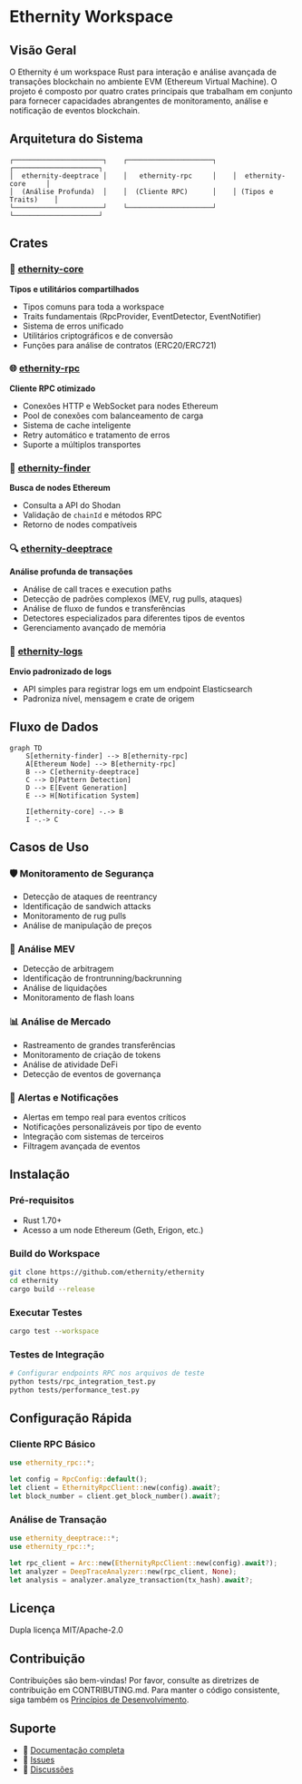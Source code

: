 # Ethernity Workspace

## Visão Geral

O Ethernity é um workspace Rust para interação e análise avançada de transações blockchain no ambiente EVM (Ethereum Virtual Machine). O projeto é composto por quatro crates principais que trabalham em conjunto para fornecer capacidades abrangentes de monitoramento, análise e notificação de eventos blockchain.

## Arquitetura do Sistema

```
┌──────────────────────┐    ┌─────────────────────┐    ┌─────────────────────┐
│  ethernity-deeptrace │    │   ethernity-rpc     │    │  ethernity-core     │
│  (Análise Profunda)  │    │  (Cliente RPC)      │    │ (Tipos e Traits)    │
└──────────────────────┘    └─────────────────────┘    └─────────────────────┘
```

## Crates

### 🔧 [ethernity-core](./crates/ethernity-core/)
**Tipos e utilitários compartilhados**
- Tipos comuns para toda a workspace
- Traits fundamentais (RpcProvider, EventDetector, EventNotifier)
- Sistema de erros unificado
- Utilitários criptográficos e de conversão
- Funções para análise de contratos (ERC20/ERC721)

### 🌐 [ethernity-rpc](./crates/ethernity-rpc/)
**Cliente RPC otimizado**
- Conexões HTTP e WebSocket para nodes Ethereum
- Pool de conexões com balanceamento de carga
- Sistema de cache inteligente
- Retry automático e tratamento de erros
- Suporte a múltiplos transportes

### 🔎 [ethernity-finder](./crates/ethernity-finder/)
**Busca de nodes Ethereum**
- Consulta a API do Shodan
- Validação de `chainId` e métodos RPC
- Retorno de nodes compatíveis

### 🔍 [ethernity-deeptrace](./crates/ethernity-deeptrace/)
**Análise profunda de transações**
- Análise de call traces e execution paths
- Detecção de padrões complexos (MEV, rug pulls, ataques)
- Análise de fluxo de fundos e transferências
- Detectores especializados para diferentes tipos de eventos
- Gerenciamento avançado de memória

### 📝 [ethernity-logs](./crates/ethernity-logs/)
**Envio padronizado de logs**
- API simples para registrar logs em um endpoint Elasticsearch
- Padroniza nível, mensagem e crate de origem


## Fluxo de Dados

```mermaid
graph TD
    S[ethernity-finder] --> B[ethernity-rpc]
    A[Ethereum Node] --> B[ethernity-rpc]
    B --> C[ethernity-deeptrace]
    C --> D[Pattern Detection]
    D --> E[Event Generation]
    E --> H[Notification System]

    I[ethernity-core] -.-> B
    I -.-> C
```

## Casos de Uso

### 🛡️ Monitoramento de Segurança
- Detecção de ataques de reentrancy
- Identificação de sandwich attacks
- Monitoramento de rug pulls
- Análise de manipulação de preços

### 🤖 Análise MEV
- Detecção de arbitragem
- Identificação de frontrunning/backrunning
- Análise de liquidações
- Monitoramento de flash loans

### 📊 Análise de Mercado
- Rastreamento de grandes transferências
- Monitoramento de criação de tokens
- Análise de atividade DeFi
- Detecção de eventos de governança

### 🔔 Alertas e Notificações
- Alertas em tempo real para eventos críticos
- Notificações personalizáveis por tipo de evento
- Integração com sistemas de terceiros
- Filtragem avançada de eventos

## Instalação

### Pré-requisitos
- Rust 1.70+
- Acesso a um node Ethereum (Geth, Erigon, etc.)

### Build do Workspace
```bash
git clone https://github.com/ethernity/ethernity
cd ethernity
cargo build --release
```

### Executar Testes
```bash
cargo test --workspace
```

### Testes de Integração
```bash
# Configurar endpoints RPC nos arquivos de teste
python tests/rpc_integration_test.py
python tests/performance_test.py
```

## Configuração Rápida

### Cliente RPC Básico
```rust
use ethernity_rpc::*;

let config = RpcConfig::default();
let client = EthernityRpcClient::new(config).await?;
let block_number = client.get_block_number().await?;
```

### Análise de Transação
```rust
use ethernity_deeptrace::*;
use ethernity_rpc::*;

let rpc_client = Arc::new(EthernityRpcClient::new(config).await?);
let analyzer = DeepTraceAnalyzer::new(rpc_client, None);
let analysis = analyzer.analyze_transaction(tx_hash).await?;
```


## Licença

Dupla licença MIT/Apache-2.0

## Contribuição

Contribuições são bem-vindas! Por favor, consulte as diretrizes de contribuição em CONTRIBUTING.md.
Para manter o código consistente, siga também os [Princípios de Desenvolvimento](./docs/software_principles.md).

## Suporte

- 📖 [Documentação completa](./docs/)
- 🐛 [Issues](https://github.com/ethernity/ethernity/issues)
- 💬 [Discussões](https://github.com/ethernity/ethernity/discussions)
